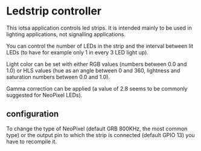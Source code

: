 # Ledstrip controller

This iotsa application controls led strips.
It is intended mainly to be used in lighting applications, not signalling applications.

You can control the number of LEDs in the strip
and the interval between lit LEDs (to have for 
example only 1 in every 3 LED light up).

Light color can be set with either RGB values
(numbers between 0.0 and 1.0) or HLS values
(hue as an angle between 0 and 360, lightness and
saturation numbers between 0.0 and 1.0).

Gamma correction can be applied (a value of 2.8 seems
to be commonly suggested for NeoPixel LEDs).

## configuration

To change the type of NeoPixel (default GRB 800KHz,
the most common type) or the output pin to which the strip is connected (default GPIO 13) you have to recompile it.
